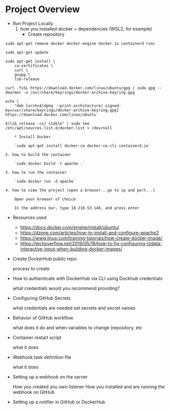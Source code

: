 # Project Overview
* Run Project Locally
	1. how you installed docker + dependencies (WSL2, for example)
		* Create repository

```		
sudo apt-get remove docker docker-engine docker.io containerd runc
		
sudo apt-get update
			
sudo apt-get install \ 		
	ca-certificates \
	curl \
	gnupg \
	lsb-release
		
curl -fsSL https://download.docker.com/linux/ubuntu/gpg | sudo gpg --dearmor -o /usr/share/keyrings/docker-archive-keyring.gpg

echo \
	"deb [arch=$(dpkg --print-architecture) signed-by=/usr/share/keyrings/docker-archive-keyring.gpg] https://download.docker.com/linux/ubuntu 
  				
$(lsb_release -cs) stable" | sudo tee /etc/apt/sources.list.d/docker.list > /dev/null
```	




		* Install Docker
	
		`sudo apt-get install docker-ce docker-ce-cli containerd.io`

	2. how to build the container

		`sudo docker build -t apache .`

	3. how to run the container

		`sudo docker run -d apache`

	4. how to view the project (open a browser...go to ip and port...)

		Open your browser of choice

		In the address bar, type 18.210.53.146, and press enter


* Resources used
  * https://docs.docker.com/engine/install/ubuntu/
  * https://dzone.com/articles/how-to-install-and-configure-apache2 
  * https://www.linux.com/training-tutorials/how-create-docker-image/
  * https://techoverflow.net/2019/05/18/how-to-fix-configuring-tzdata-interactive-input-when-building-docker-images/

* Create DockerHub public repo

    process to create

* How to authenticate with DockerHub via CLI using Dockhub credentials

    what credentials would you recommend providing?

* Configuring GitHub Secrets

    what credentials are needed
    set secrets and secret names

* Behavior of GitHub workflow

    what does it do and when
    variables to change (repository, etc



* Container restart script

    what it does

* Webhook task definition file

    what it does

* Setting up a webhook on the server

    How you created you own listener
    How you installed and are running the webhook on GitHub

* Setting up a notifier in GitHub or DockerHub
